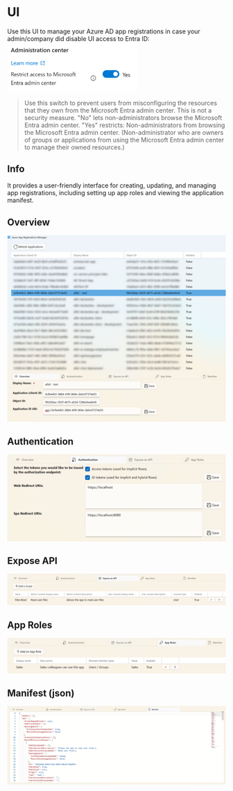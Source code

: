 # UI
Use this UI to manage your Azure AD app registrations in case your admin/company did disable UI access to Entra ID:
<img src="./Resources/entra.png" width="300px">

> Use this switch to prevent users from misconfiguring the resources that they own from the Microsoft Entra admin center.
  This is not a security measure.
  "No" lets non-administrators browse the Microsoft Entra admin center.
  "Yes" restricts: Non-administrators from browsing the Microsoft Entra admin center. (Non-administrator who are owners of groups or applications from using the Microsoft Entra admin center to manage their owned resources.)


## Info
It provides a user-friendly interface for creating, updating, and managing app registrations, including setting up app roles and viewing the application manifest.


## Overview

![overview](./Resources/screen-01.png)


## Authentication

![authentication](./Resources/authentication.png)


## Expose API

![expose](./Resources/expose.png)


## App Roles

![app-roles](./Resources/app-roles.png)


## Manifest (json)

![manifest](./Resources/manifest.png)